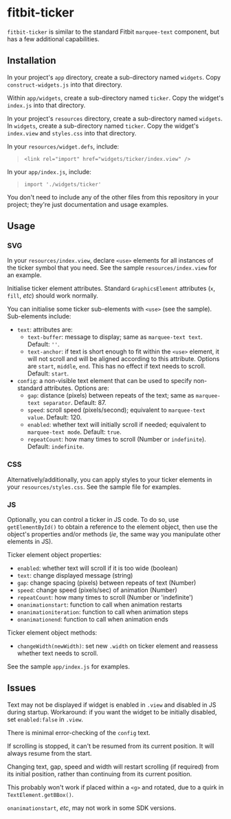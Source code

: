 # fitbit-ticker

`fitbit-ticker` is similar to the standard Fitbit `marquee-text` component, but has a few additional capabilities.

## Installation

In your project's `app` directory, create a sub-directory named `widgets`. Copy `construct-widgets.js` into that directory.

Within `app/widgets`, create a sub-directory named `ticker`. Copy the widget's `index.js` into that directory.

In your project's `resources` directory, create a sub-directory named `widgets`. In `widgets`, create a sub-directory named `ticker`. Copy the widget's `index.view` and `styles.css` into that directory.

In your `resources/widget.defs`, include:

> `<link rel="import" href="widgets/ticker/index.view" />`

In your `app/index.js`, include:
> `import './widgets/ticker'`

You don't need to include any of the other files from this repository in your project; they're just documentation and usage examples.

## Usage

### SVG

In your `resources/index.view`, declare `<use>` elements for all instances of the ticker symbol that you need. See the sample `resources/index.view` for an example.

Initialise ticker element attributes. Standard `GraphicsElement` attributes (`x`, `fill`, *etc*) should work normally.

You can initialise some ticker sub-elements with `<use>` (see the sample). Sub-elements include:

* `text`: attributes are:
  * `text-buffer`: message to display; same as `marquee-text text`. Default: `''`.
  * `text-anchor`: if text is short enough to fit within the `<use>` element, it will not scroll and will be aligned according to this attribute. Options are `start`, `middle`, `end`. This has no effect if text needs to scroll. Default: `start`.
* `config`: a non-visible text element that can be used to specify non-standard attributes. Options are:
  * `gap`: distance (pixels) between repeats of the text; same as `marquee-text separator`. Default: 87.
  * `speed`: scroll speed (pixels/second); equivalent to `marquee-text value`. Default: 120.
  * `enabled`: whether text will initially scroll if needed; equivalent to `marquee-text mode`. Default: `true`.
  * `repeatCount`: how many times to scroll (Number or `indefinite`). Default: `indefinite`.

### CSS

Alternatively/additionally, you can apply styles to your ticker elements in your `resources/styles.css`. See the sample file for examples.

### JS

Optionally, you can control a ticker in JS code. To do so, use `getElementById()` to obtain a reference to the element object, then use the object's properties and/or methods (*ie*, the same way you manipulate other elements in JS).

Ticker element object properties:

* `enabled`: whether text will scroll if it is too wide (boolean)
* `text`: change displayed message (string)
* `gap`: change spacing (pixels) between repeats of text (Number)
* `speed`: change speed (pixels/sec) of animation (Number)
* `repeatCount`: how many times to scroll (Number or 'indefinite')
* `onanimationstart`: function to call when animation restarts
* `onanimationiteration`: function to call when animation steps
* `onanimationend`: function to call when animation ends

Ticker element object methods:

* `changeWidth(newWidth)`: set new `.width` on ticker element and reassess whether text needs to scroll.

See the sample `app/index.js` for examples.

## Issues

Text may not be displayed if widget is enabled in `.view` and disabled in JS during startup. Workaround: if you want the widget to be initially disabled, set `enabled:false` in `.view`.

There is minimal error-checking of the `config` text.

If scrolling is stopped, it can't be resumed from its current position. It will always resume from the start.

Changing text, gap, speed and width will restart scrolling (if required) from its initial position, rather than continuing from its current position.

This probably won't work if placed within a `<g>` and rotated, due to a quirk in `TextElement.getBBox()`.

`onanimationstart`, *etc*, may not work in some SDK versions.